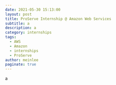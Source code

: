 ```yaml
---
date: 2021-05-30 15:13:00
layout: post
title: ProServe Internship @ Amazon Web Services
subtitle: a
description: a
category: internships
tags:
  - AWS
  - Amazon
  - internships
  - ProServe
author: meinlee
paginate: true
---
```

a